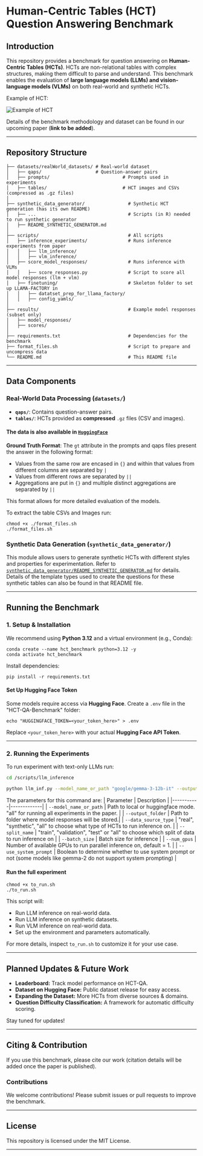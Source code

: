 # **Human-Centric Tables (HCT) Question Answering Benchmark**

## **Introduction**
This repository provides a benchmark for question answering on **Human-Centric Tables (HCTs)**. HCTs are non-relational tables with complex structures, making them difficult to parse and understand. This benchmark enables the evaluation of **large language models (LLMs) and vision-language models (VLMs)** on both real-world and synthetic HCTs.

Example of HCT:

![Example of HCT](https://hcsdtables.qcri.org/datasets/all_images/psa_10_336.jpg)


Details of the benchmark methodology and dataset can be found in our upcoming paper (**link to be added**).

---

## **Repository Structure**

```
├── datasets/realWorld_datasets/ # Real-world dataset
│   ├── qaps/                    # Question-answer pairs
│   ├── prompts/                           # Prompts used in experiments
│   ├── tables/                            # HCT images and CSVs (compressed as .gz files)
│
├── synthetic_data_generator/                # Synthetic HCT generation (has its own README)
│   ├── ...                                  # Scripts (in R) needed to run synthetic generator
│   ├── README_SYNTHETIC_GENERATOR.md
│
├── scripts/                                 # All scripts
│   ├── inference_experiments/               # Runs inference experiments from paper
│   │   ├── llm_inference/
│   │   ├── vlm_inference/
│   ├── score_model_responses/               # Runs inference with VLMs
│   │   ├── score_responses.py               # Script to score all model responses (llm + vlm)
│   ├── finetuning/                          # Skeleton folder to set up LLAMA-FACTORY in
│   │   ├── datatset_prep_for_llama_factory/
│   │   ├── config_yamls/
│
├── results/                                 # Example model responses (subset only)
│   ├── model_responses/
│   ├── scores/
│
├── requirements.txt                         # Dependencies for the benchmark
├── format_files.sh                          # Script to prepare and uncompress data
└── README.md                                # This README file
```

---

## **Data Components**

### **Real-World Data Processing** (`datasets/`)
- **`qaps/`**: Contains question-answer pairs.
- **`tables/`**: HCTs provided as **compressed** `.gz` files (CSV and images).

#### The data is also available in [`HuggingFace`](https://huggingface.co/datasets/qcri-ai/HCTQA)

**Ground Truth Format**:
The `gt` attribute in the prompts and qaps files present the answer in the following format:
- Values from the same row are encased in `{}` and within that values from different columns are separated by `|`
- Values from different rows are separated by `||` 
- Aggregations are put in `{}` and multiple distinct aggregations are separated by `||`

This format allows for more detailed evaluation of the models.

To extract the table CSVs and Images run:
```setup
chmod +x ./format_files.sh
./format_files.sh
```

### **Synthetic Data Generation** (`synthetic_data_generator/`)
This module allows users to generate synthetic HCTs with different styles and properties for experimentation.
Refer to [`synthetic_data_generator/README_SYNTHETIC_GENERATOR.md`](synthetic_data_generator/README_SYNTHETIC_GENERATOR.md) for details. Details of the template types used to create the questions for these synthetic tables can also be found in that README file.

---

## **Running the Benchmark**

### **1. Setup & Installation**

We recommend using **Python 3.12** and a virtual environment (e.g., Conda):
```setup
conda create --name hct_benchmark python=3.12 -y
conda activate hct_benchmark
```

Install dependencies:
```setup
pip install -r requirements.txt
```

#### **Set Up Hugging Face Token**
Some models require access via **Hugging Face**. Create a `.env` file in the "HCT-QA-Benchmark" folder:
```setup
echo "HUGGINGFACE_TOKEN=<your_token_here>" > .env
```
Replace `<your_token_here>` with your actual **Hugging Face API Token**.

---

### **2. Running the Experiments**

To run experiment with text-only LLMs run:  
```bash
cd /scripts/llm_inference

python llm_inf.py --model_name_or_path "google/gemma-3-12b-it" --output_folder "../../results/model_responses/llms/" --data_source_type "real" --split_name "all" --batch_size 32 --num_gpus 1 --use_system_prompt True
```

The parameters for this command are:
| Parameter | Description |
|-----------|-------------|
| `--model_name_or_path` | Path to local or huggingface mode. "all" for running all experiments in the paper. |
| `--output_folder` | Path to folder where model responses will be stored.|
| `--data_source_type` | "real", "synthetic", "all" to choose what type of HCTs to run inference on. |
| `--split_name` | "train", "validation", "test" or "all" to choose which split of data to run inference on |
| `--batch_size` | Batch size for inference |
| `--num_gpus` | Number of available GPUs to run parallel inference on, default = 1. |
| `--use_system_prompt` | Boolean to determine whether to use system prompt or not (some models like gemma-2 do not support system prompting) |



#### **Run the full experiment**
```setup
chmod +x to_run.sh
./to_run.sh
```
This script will:
- Run LLM inference on real-world data.
- Run LLM inference on synthetic datasets.
- Run VLM inference on real-world data.
- Set up the environment and parameters automatically.

For more details, inspect `to_run.sh` to customize it for your use case.

---

## **Planned Updates & Future Work**

- **Leaderboard:** Track model performance on HCT-QA.
- **Dataset on Hugging Face:** Public dataset release for easy access.
- **Expanding the Dataset:** More HCTs from diverse sources & domains.
- **Question Difficulty Classification:** A framework for automatic difficulty scoring.

Stay tuned for updates!

---

## **Citing & Contribution**

If you use this benchmark, please cite our work (citation details will be added once the paper is published).

### **Contributions**
We welcome contributions! Please submit issues or pull requests to improve the benchmark.

---

## **License**

This repository is licensed under the MIT License.

---
